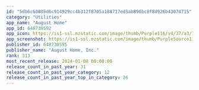 ```yaml
---
id: "5db6c60805d6c914929cc4b312f8705a188717ed5ab896bc8f8d926b43074715"
category: "Utilities"
app_name: "August Home"
app_id: 648730592
app_icon: https://is1-ssl.mzstatic.com/image/thumb/Purple116/v4/37/a3/79/37a37990-c03f-864f-fbee-64fce0d15a5c/AugustAppIcon-0-0-1x_U007emarketing-0-5-0-85-220.png/1024x1024bb.png
app_screenshot: https://is1-ssl.mzstatic.com/image/thumb/PurpleSource115/v4/3a/16/ca/3a16cacc-bbc8-747e-46c6-a93115285267/2bb6db1d-a103-44a5-9594-89eaccccfa52_01-AppleStore_U002c1284x2778_U002c_2021.jpg/1284x2778bb.png
publisher_id: 648730595
publisher_name: "August Home, Inc."
rank: 313
most_recent_release: 2024-01-08 00:00:00
release_count_in_past_year: 31
release_count_in_past_year_category: 12
release_count_in_past_year_top_in_category: 26
---
```


